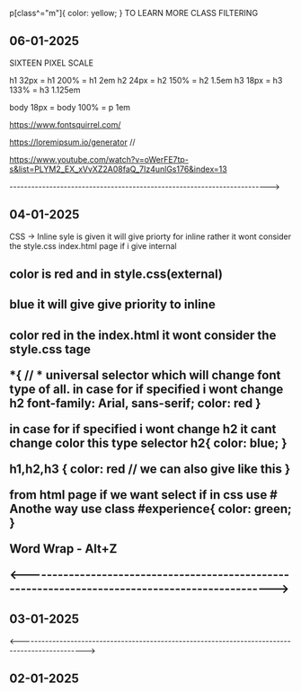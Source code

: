 





p[class^="m"]{
color: yellow;
} TO LEARN MORE CLASS FILTERING

## 06-01-2025

SIXTEEN PIXEL SCALE

h1	32px  = h1	200% = h1	2em 
h2  24px  = h2	150% = h2	1.5em 
h3	18px  = h3	133% = h3 1.125em

body 18px = body 100% = p 	1em

https://www.fontsquirrel.com/

https://loremipsum.io/generator // 




https://www.youtube.com/watch?v=oWerFE7tp-s&list=PLYM2_EX_xVvXZ2A08faQ_7Iz4unlGs176&index=13

------------------------------------------------------------------------>

## 04-01-2025


CSS -> Inline syle is given it will give priorty for inline rather it wont consider the style.css
index.html page if i give internal<h2> color is red and in style.css(external) <h2> blue it will give give priority to inline <h2> color red in the index.html it wont consider the style.css tage


*{ // * universal selector which will change font type of all. in case for if specified i wont change h2 
  font-family: Arial, sans-serif;
  color: red
}

in case for if specified i wont change h2  it cant change color this type selector
h2{
  color: blue;
} 

h1,h2,h3 {
  color: red // we can also give like this
}

from html page if we want select if in css use # Anothe way use class 
#experience{
  color: green;  
}

Word Wrap - Alt+Z
 <!--audio tag : controls: autoplay: play the song. loop:Repeats the song. 
    preload"auto"" when page loads play audio. -->
<!--preload"none" when user click the playbutton play song "here play duration wont be shown"-->
 <!-- <audio controls preload="auto"-->
<!-- <audio controls preload="metadata": Here user can see the duration and First Frame information collect when user click the play button load and play song-->

<!-- Video use same control which are used for Audio-->
<!--poster: where we can use shannon image as poster. All control which are used in audio will applicable in the audio-->
 <!-- muted when page load Applicabel for video & Audio->

 <!--mutiple browser we can add source in Audio and video any format can support in browser Accoding-->
<------------------------------------------------------------------------------------------------>

## 03-01-2025
 <!-- Class, div, span tags, block vs inline elements, various meta tags and their usages-->
<!--Block Elements: Pargraph,Heading,list,div,ul which automatically goes to next line-->
<!-- Inline Elements: achor tag, image, span which does not goes to next line -->
<!--class: where we can group div and give CSS ex h3 heading can kept unique similary. We can style-->

  <!--A <span> element which is used to color a part of a text:-->
<!--Escape Sequences copyrigh, dollar manyMore-->
<!--iFrame: Emmbed a page with this page we can use this iframe-->
<!--iframe : My Canadian Home address used in this page -->

<------------------------------------------------------------------------------------------------>
## 02-01-2025
<!-- GET used get the signupresult.html" details-->
<!-- POST sending signupresult.html details database-->
<!--placeholder inside input text box User Name will be visible-->
<!--value="varghese" means default value will be varghese-->
<!--label for="username" means when click on username text box it will highlight-->
<!--id="username" means reference to the username-->
<!--type="password" means password will be hide-->
<!--id="password" means reference to the password-->
<!--button type="submit" means when click it will submit the form-->
<!--size: control size of the textbox length-->
<!--maxlength: control the maximum length of the character typed in userName text box-->
<!--minlength: control the minimum length of the character must typed in Password text box 8 minlength must type 8 char -->
<!--required:  means it is a validation, mandatory to fill the UserName & password.-->
<!--min & max: control the minimum (Year 1900 not below)& maximum(Yeae 3000) value of the yearofbirth-->
<!--step: control the increment of the yearofbirth by 10 wich will increase Year 1900 to 1910 spin arrow-->
<!--cols: control the column size of the about text area box-->
<!--rows: control the row size of the about text area box-->
<!--Group the name in radio button give the comman name Example: name="gender" for male and female then radio button will untick and select male or female gender-->
<!-- gender=on means we have to give value='Female' or Value='Male' so that information will post correctly in DB. if dont give value it will genderon :http://127.0.0.1:5500/signupresult.html?username=varghese&email=varghesetiju%40outlook.com&password=varghese&yearofbirth=2024-10-14&about=&smsalert=on&terms=on&gender=on-->

<!-- check box & radio button:input type="radio" name="gender" id="female" value="female" name is group the radio button with same name:gender for both male & female for that we have to give value in radio button. if we dont give value it will
 check box has differ name for each check box.--> 
<!--input type='tel' telephone-->
<!--input type='color' color picker display-->
<!--https://www.youtube.com/watch?v=tDLLIq95VZU&list=PLYM2_EX_xVvXZ2A08faQ_7Iz4unlGs176&index=8-->
<!--http://127.0.0.1:5500/signupresult.html?User+Name=gggg&Password=ggg // Query String

------------------------------------------------------------------------------------------------